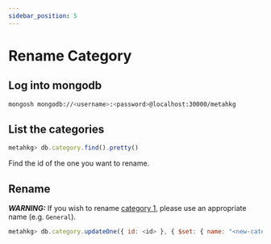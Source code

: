 ```yaml
---
sidebar_position: 5
---
```


# Rename Category

## Log into mongodb

```bash
mongosh mongodb://<username>:<password>@localhost:30000/metahkg
```

## List the categories

```javascript
metahkg> db.category.find().pretty()
```

Find the id of the one you want to rename.

## Rename

**_WARNING:_** If you wish to rename [category 1](../category1), please use an appropriate name (e.g. `General`).

```javascript
metahkg> db.category.updateOne({ id: <id> }, { $set: { name: "<new-category-name>" } })
```

